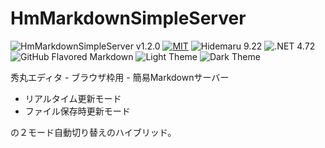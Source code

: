 # HmMarkdownSimpleServer

![HmMarkdownSimpleServer v1.2.0](https://img.shields.io/badge/HmChatGPTWriting-v1.2.0-6479ff.svg)
[![MIT](https://img.shields.io/badge/license-MIT-blue.svg?style=flat)](LICENSE)
![Hidemaru 9.22](https://img.shields.io/badge/Hidemaru-v9.22-6479ff.svg)
![.NET 4.72](https://img.shields.io/badge/.NET-4.72-6479ff.svg)
![GitHub Flavored Markdown](https://img.shields.io/badge/GitHub_Flavored_Markdown-○-6479ff.svg)
![Light Theme](https://img.shields.io/badge/Light_Theme-○-6479ff.svg)
![Dark Theme](https://img.shields.io/badge/Dark_Theme-○-6479ff.svg)

秀丸エディタ - ブラウザ枠用 - 簡易Markdownサーバー
- リアルタイム更新モード
- ファイル保存時更新モード

の２モード自動切り替えのハイブリッド。
